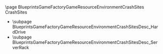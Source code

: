 \page BlueprintsGameFactoryGameResourceEnvironmentCrashSites CrashSites
- \subpage BlueprintsGameFactoryGameResourceEnvironmentCrashSitesDesc_HardDrive
- \subpage BlueprintsGameFactoryGameResourceEnvironmentCrashSitesDesc_ServerRack
